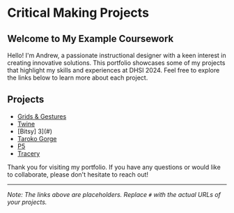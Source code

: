 # Critical Making Projects

## Welcome to My Example Coursework 

Hello! I'm Andrew, a passionate instructional designer with a keen interest in creating innovative solutions. This portfolio showcases some of my projects that highlight my skills and experiences at DHSI 2024. Feel free to explore the links below to learn more about each project.

## Projects

- [Grids & Gestures](#)
- [Twine](#)
- [Bitsy] 3](#)
- [Taroko Gorge](#)
- [P5](#)
- [Tracery](#)

Thank you for visiting my portfolio. If you have any questions or would like to collaborate, please don't hesitate to reach out!

---

*Note: The links above are placeholders. Replace `#` with the actual URLs of your projects.*
